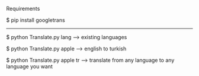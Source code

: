 Requirements

$ pip install googletrans

---

$ python Translate.py lang --> existing languages

$ python Translate.py apple --> english to turkish

$ python Translate.py apple tr --> translate from any language to any language you want




